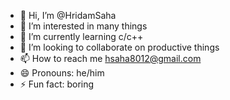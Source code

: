 - 👋 Hi, I’m @HridamSaha
- 👀 I’m interested in many things
- 🌱 I’m currently learning c/c++
- 💞️ I’m looking to collaborate on productive things
- 📫 How to reach me hsaha8012@gmail.com
- 😄 Pronouns: he/him
- ⚡ Fun fact: boring

<!---
HridamSaha/HridamSaha is a ✨ special ✨ repository because its `README.md` (this file) appears on your GitHub profile.
You can click the Preview link to take a look at your changes.
--->
